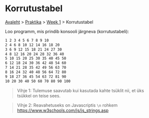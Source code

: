 # Korrutustabel
[Avaleht](../../../README.md) > [Praktika](../../README.md) > [Week 1](../README.md) > Korrutustabel 


Loo programm, mis prindib konsooli järgneva (korrutustabeli):  

```bash
1 2 3 4 5 6 7 8 9 10 
2 4 6 8 10 12 14 16 18 20 
3 6 9 12 15 18 21 24 27 30 
4 8 12 16 20 24 28 32 36 40 
5 10 15 20 25 30 35 40 45 50 
6 12 18 24 30 36 42 48 54 60 
7 14 21 28 35 42 49 56 63 70 
8 16 24 32 40 48 56 64 72 80 
9 18 27 36 45 54 63 72 81 90 
10 20 30 40 50 60 70 80 90 100 
```
 
> Vihje 1: Tulemuse saavutab kui kasutada kahte tsüklit nii, et üks tsükkel on teise sees.  

> Vihje 2: Reavahetuseks on Javascriptis `\n` rohkem https://www.w3schools.com/js/js_strings.asp  

